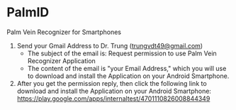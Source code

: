 # PalmID
Palm Vein Recognizer for Smartphones

1. Send your Gmail Address to Dr. Trung (trungvdt49@gmail.com)
   - The subject of the email is: Request permission to use Palm Vein Recognizer Application
   - The content of the email is "your Email Address," which you will use to download and install the Application on your Android Smartphone.
2. After you get the permission reply, then click the following link to download and install the Application on your Android Smartphone:
   https://play.google.com/apps/internaltest/4701110826008844349
